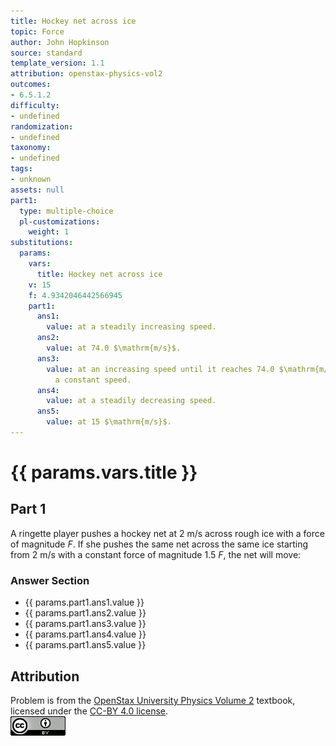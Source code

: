 ```yaml
---
title: Hockey net across ice
topic: Force
author: John Hopkinson
source: standard
template_version: 1.1
attribution: openstax-physics-vol2
outcomes:
- 6.5.1.2
difficulty:
- undefined
randomization:
- undefined
taxonomy:
- undefined
tags:
- unknown
assets: null
part1:
  type: multiple-choice
  pl-customizations:
    weight: 1
substitutions:
  params:
    vars:
      title: Hockey net across ice
    v: 15
    f: 4.9342046442566945
    part1:
      ans1:
        value: at a steadily increasing speed.
      ans2:
        value: at 74.0 $\mathrm{m/s}$.
      ans3:
        value: at an increasing speed until it reaches 74.0 $\mathrm{m/s}$ then at
          a constant speed.
      ans4:
        value: at a steadily decreasing speed.
      ans5:
        value: at 15 $\mathrm{m/s}$.
---
```

# {{ params.vars.title }}

## Part 1

A ringette player pushes a hockey net at 2 $\mathrm{m/s}$ across rough ice with a force of magnitude $F$.
If she pushes the same net across the same ice starting from 2 $\mathrm{m/s}$ with a constant force of magnitude 1.5 $F$, the net will move:

### Answer Section

- {{ params.part1.ans1.value }}
- {{ params.part1.ans2.value }}
- {{ params.part1.ans3.value }}
- {{ params.part1.ans4.value }}
- {{ params.part1.ans5.value }}

## Attribution

Problem is from the [OpenStax University Physics Volume 2](https://openstax.org/details/books/university-physics-volume-2) textbook, licensed under the [CC-BY 4.0 license](https://creativecommons.org/licenses/by/4.0/).<br>![Image representing the Creative Commons 4.0 BY license.](https://raw.githubusercontent.com/firasm/bits/master/by.png)